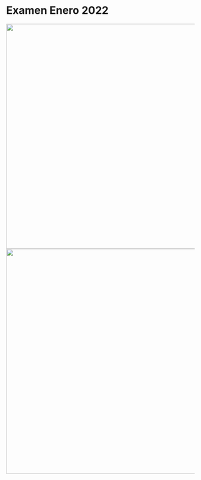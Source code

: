 # Examen Enero 2022

<img src="../../images/cap6_enero_2022-1.png" width="600"/>

<img src="../../images/cap6_enero_2022-2.png" width="600"/>
